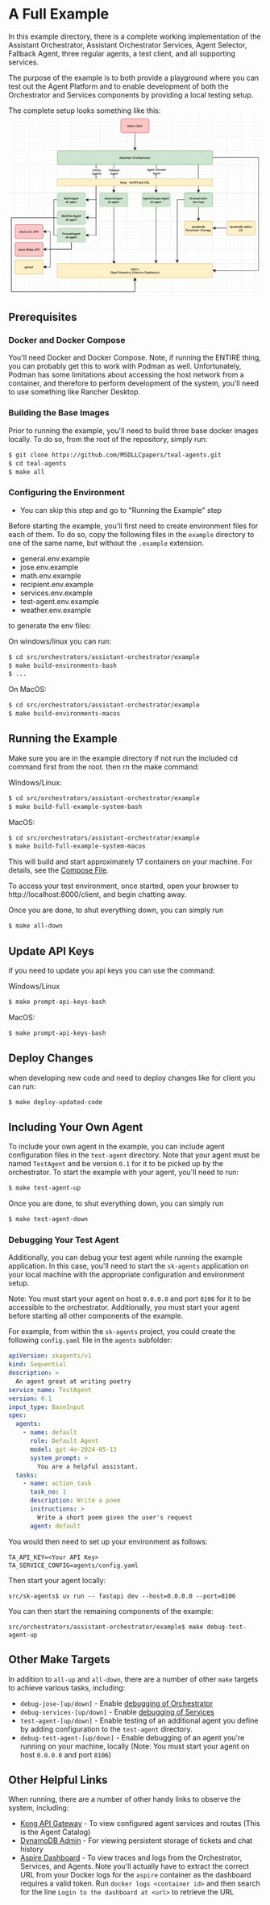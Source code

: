 # A Full Example
In this example directory, there is a complete working implementation of the
Assistant Orchestrator, Assistant Orchestrator Services, Agent Selector,
Fallback Agent, three regular agents, a test client, and all supporting
services.

The purpose of the example is to both provide a playground where you can test
out the Agent Platform and to enable development of both the Orchestrator and
Services components by providing a local testing setup.

The complete setup looks something like this:
![Example Architecture](/assets/example-arch.png)

## Prerequisites

### Docker and Docker Compose
You'll need Docker and Docker Compose. Note, if running the ENTIRE thing, you
can probably get this to work with Podman as well. Unfortunately, Podman has
some limitations about accessing the host network from a container, and
therefore to perform development of the system, you'll need to use something
like Rancher Desktop.

### Building the Base Images
Prior to running the example, you'll need to build three base docker images
locally. To do so, from the root of the repository, simply run:
```bash
$ git clone https://github.com/MSDLLCpapers/teal-agents.git
$ cd teal-agents
$ make all
```

### Configuring the Environment

- You can skip this step and go to "Running the Example" step

Before starting the example, you'll first need to create environment files for
each of them. To do so, copy the following files in the `example` directory to
one of the same name, but without the `.example` extension.
* general.env.example
* jose.env.example
* math.env.example
* recipient.env.example
* services.env.example
* test-agent.env.example
* weather.env.example

to generate the env files:

On windows/linux you can run:

```bash
$ cd src/orchestrators/assistant-orchestrator/example
$ make build-environments-bash
$ ...
```

On MacOS:

```bash
$ cd src/orchestrators/assistant-orchestrator/example
$ make build-environments-macos

```

## Running the Example

Make sure you are in the example directory if not run the included cd command first from the root. then rn the make command:

Windows/Linux:

```bash
$ cd src/orchestrators/assistant-orchestrator/example
$ make build-full-example-system-bash
```

MacOS:

```bash
$ cd src/orchestrators/assistant-orchestrator/example
$ make build-full-example-system-macos
```

This will build and start approximately 17 containers on your machine. For
details, see the [Compose File](./compose.yaml).

To access your test environment, once started, open your browser to
http://localhost:8000/client, and begin chatting away.

Once you are done, to shut everything down, you can simply run

```bash
$ make all-down
```

## Update API Keys

if you need to update you api keys you can use the command:

Windows/Linux

```bash
$ make prompt-api-keys-bash
```

MacOS:

```bash
$ make prompt-api-keys-bash
```

## Deploy Changes

when developing new code and need to deploy changes like for client you can run:

```bash
$ make deploy-updated-code
```


## Including Your Own Agent
To include your own agent in the example, you can include agent configuration
files in the `test-agent` directory. Note that your agent must be named
`TestAgent` and be version `0.1` for it to be picked up by the orchestrator.
To start the example with your agent, you'll need to run:
```bash
$ make test-agent-up
```

Once you are done, to shut everything down, you can simply run
```bash
$ make test-agent-down
```

### Debugging Your Test Agent
Additionally, you can debug your test agent while running the example
application. In this case, you'll need to start the `sk-agents` application on
your local machine with the appropriate configuration and environment setup.

Note: You must start your agent on host `0.0.0.0` and port `8106` for it to be
accessible to the orchestrator. Additionally, you must start your agent before
starting all other components of the example.

For example, from within the `sk-agents` project, you could create the following
`config.yaml` file in the `agents` subfolder:
```yaml
apiVersion: skagents/v1
kind: Sequential
description: >
  An agent great at writing poetry
service_name: TestAgent
version: 0.1
input_type: BaseInput
spec:
  agents:
    - name: default
      role: Default Agent
      model: gpt-4o-2024-05-13
      system_prompt: >
        You are a helpful assistant.
  tasks:
    - name: action_task
      task_no: 1
      description: Write a poem
      instructions: >
        Write a short poem given the user's request
      agent: default
```

You would then need to set up your environment as follows:
```text
TA_API_KEY=<Your API Key>
TA_SERVICE_CONFIG=agents/config.yaml
```

Then start your agent locally:
```shell
src/sk-agents$ uv run -- fastapi dev --host=0.0.0.0 --port=8106
```

You can then start the remaining components of the example:
```shell
src/orchestrators/assistant-orchestrator/example$ make debug-test-agent-up
```

## Other Make Targets
In addition to `all-up` and `all-down`, there are a number of other `make`
targets to achieve various tasks, including:
* `debug-jose-[up/down]` - Enable [debugging of Orchestrator](../orchestrator/README.md)
* `debug-services-[up/down]` - Enable [debugging of Services](../services/README.md)
* `test-agent-[up/down]` - Enable testing of an additional agent you define by
  adding configuration to the `test-agent` directory.
* `debug-test-agent-[up/down]` - Enable debugging of an agent you're running
  on your machine, locally (Note: You must start your agent on host `0.0.0.0`
  and port `8106`)

## Other Helpful Links
When running, there are a number of other handy links to observe the system,
including:
* [Kong API Gateway](http://localhost:8002/) - To view configured agent services
  and routes (This is the Agent Catalog)
* [DynamoDB Admin](http://localhost:8400/) - For viewing persistent storage of
  tickets and chat history
* [Aspire Dashboard]() - To view traces and logs from the Orchestrator,
  Services, and Agents. Note you'll actually have to extract the correct URL
  from your Docker logs for the `aspire` container as the dashboard requires a
  valid token. Run `docker logs <container id>` and then search for the line
  `Login to the dashboard at <url>` to retrieve the URL